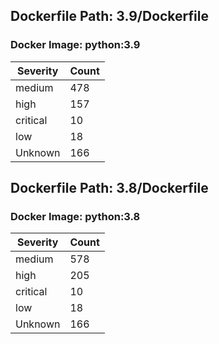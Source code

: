 ## Dockerfile Path: 3.9/Dockerfile

### Docker Image: python:3.9
| Severity | Count |
|----------|-------|
| medium | 478 |
| high | 157 |
| critical | 10 |
| low | 18 |
| Unknown | 166 |


## Dockerfile Path: 3.8/Dockerfile

### Docker Image: python:3.8
| Severity | Count |
|----------|-------|
| medium | 578 |
| high | 205 |
| critical | 10 |
| low | 18 |
| Unknown | 166 |